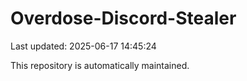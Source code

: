 # Overdose-Discord-Stealer

Last updated: 2025-06-17 14:45:24

This repository is automatically maintained.
